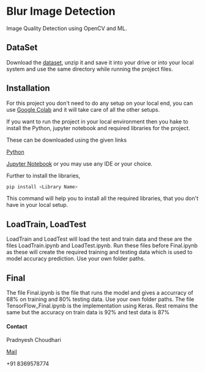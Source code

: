 # Blur Image Detection

Image Quality Detection using OpenCV and ML.

## DataSet

Download the [dataset](http://mklab.iti.gr/files/imageblur/CERTH_ImageBlurDataset.zip), unzip it and save it into your drive or into your local system and use the same directory while running the project files.

## Installation

For this project you don't need to do any setup on your local end, you can use [Google Colab](https://colab.research.google.com/) and it will take care of all the other setups. 

If you want to run the project in your local environment then you hake to install the Python, jupyter notebook and required libraries for the project.

These can be downloaded using the given links 

[Python](https://www.python.org/downloads/)
 
[Jupyter Notebook](https://www.anaconda.com/products/individual)
or you may use any IDE or your choice.

Further to install the libraries,

```python
pip install <Library Name>
```
This command will help you to install all the required libraries, that you don't have in your local setup.
 
## LoadTrain, LoadTest

LoadTrain and LoadTest will load the test and train data and these are the files LoadTrain.ipynb and LoadTest.ipynb. Run these files before Final.ipynb as these will create the required training and testing data which is used to model accuracy prediction. Use your own folder paths.

## Final

The file Final.ipynb is the file that runs the model and gives a accurracy of 68% on training and 80% testing data.
Use your own folder paths.
The file TensorFlow_Final.ipynb is the implementation using Keras. Rest remains the same but the accuracy on train data is 92% and test data is 87%

#### Contact
Pradnyesh Choudhari

[Mail](pc612001@gmail.com)

+91 8369578774